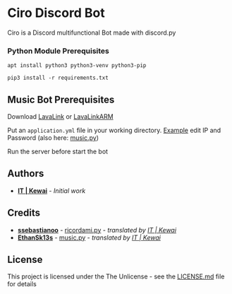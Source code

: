 # Ciro Discord Bot

Ciro is a Discord multifunctional Bot made with discord.py

### Python Module Prerequisites 
`apt install python3 python3-venv python3-pip`

`pip3 install -r requirements.txt`

## Music Bot Prerequisites
Download [LavaLink](https://github.com/Frederikam/Lavalink/releases) or [LavaLinkARM](https://github.com/Cog-Creators/Lavalink-Jars/releases)

Put an `application.yml` file in your working directory. [Example](https://github.com/Frederikam/Lavalink/blob/master/LavalinkServer/application.yml.example) edit IP and Password (also here: [music.py](cogs/music.py))

Run the server before start the bot

## Authors
* [**IT | Kewai**](https://https://github.com/ITKewai) - *Initial work* 

## Credits
* [**ssebastianoo**](https://github.com/ssebastianoo) - [ricordami.py](cogs/ricordami.py) - *translated by [IT | Kewai](https://https://github.com/ITKewai)*
* [**EthanSk13s**](https://github.com/EthanSk13s) - [music.py](cogs/music.py) -  *translated by [IT | Kewai](https://https://github.com/ITKewai)*

## License

This project is licensed under the The Unlicense - see the [LICENSE.md](LICENSE.md) file for details
